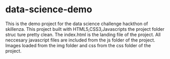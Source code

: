 # data-science-demo
This is the demo project for the data science challenge hackthon of skillenza.
This project built with HTML5,CSS3,Javascripts
the project folder struc ture pretty clean.
The index.html is the landing file of the project.
All neccesary javascript files are included from the js folder of the project.
Images loaded from the img folder and css from the css folder of the project.
